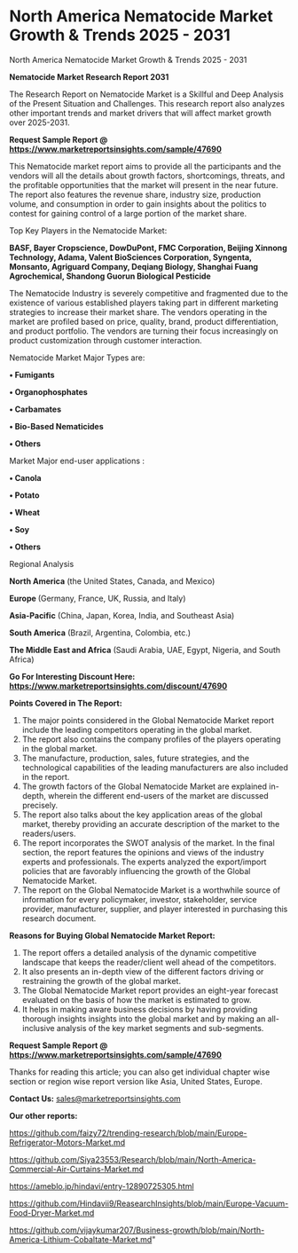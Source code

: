# North America Nematocide Market Growth & Trends 2025 - 2031
North America Nematocide Market Growth & Trends 2025 - 2031

<strong>Nematocide Market Research Report 2031</strong>

The Research Report on Nematocide Market is a Skillful and Deep Analysis of the Present Situation and Challenges. This research report also analyzes other important trends and market drivers that will affect market growth over 2025-2031.

<strong>Request Sample Report @ <a href=https://www.marketreportsinsights.com/sample/47690>https://www.marketreportsinsights.com/sample/47690</a></strong>

This Nematocide market report aims to provide all the participants and the vendors will all the details about growth factors, shortcomings, threats, and the profitable opportunities that the market will present in the near future. The report also features the revenue share, industry size, production volume, and consumption in order to gain insights about the politics to contest for gaining control of a large portion of the market share.

Top Key Players in the Nematocide Market:

<strong>BASF, Bayer Cropscience, DowDuPont, FMC Corporation, Beijing Xinnong Technology, Adama, Valent BioSciences Corporation, Syngenta, Monsanto, Agriguard Company, Deqiang Biology, Shanghai Fuang Agrochemical, Shandong Guorun Biological Pesticide</strong>

The Nematocide Industry is severely competitive and fragmented due to the existence of various established players taking part in different marketing strategies to increase their market share. The vendors operating in the market are profiled based on price, quality, brand, product differentiation, and product portfolio. The vendors are turning their focus increasingly on product customization through customer interaction.

Nematocide Market Major Types are:

<strong>•  Fumigants

•  Organophosphates

•  Carbamates

•  Bio-Based Nematicides

•  Others</strong>

Market Major end-user applications :

<strong>•  Canola

•  Potato

•  Wheat

•  Soy

•  Others</strong>

Regional Analysis

</u><strong><b>North America</b></strong> (the United States, Canada, and Mexico)

<strong><b>Europe </b></strong>(Germany, France, UK, Russia, and Italy)

<strong><b>Asia-Pacific</b></strong> (China, Japan, Korea, India, and Southeast Asia)

<strong><b>South America</b></strong> (Brazil, Argentina, Colombia, etc.)

<strong><b>The Middle East and Africa</b></strong> (Saudi Arabia, UAE, Egypt, Nigeria, and South Africa)

<strong>Go For Interesting Discount Here: <a href=https://www.marketreportsinsights.com/discount/47690>https://www.marketreportsinsights.com/discount/47690</a></strong>

<strong>Points Covered in The Report:</strong>
<ol>
  <li>The major points considered in the Global Nematocide Market report include the leading competitors operating in the global market.</li>
  <li>The report also contains the company profiles of the players operating in the global market.</li>
  <li>The manufacture, production, sales, future strategies, and the technological capabilities of the leading manufacturers are also included in the report.</li>
  <li>The growth factors of the Global Nematocide Market are explained in-depth, wherein the different end-users of the market are discussed precisely.</li>
  <li>The report also talks about the key application areas of the global market, thereby providing an accurate description of the market to the readers/users.</li>
  <li>The report incorporates the SWOT analysis of the market. In the final section, the report features the opinions and views of the industry experts and professionals. The experts analyzed the export/import policies that are favorably influencing the growth of the Global Nematocide Market.</li>
  <li>The report on the Global Nematocide Market is a worthwhile source of information for every policymaker, investor, stakeholder, service provider, manufacturer, supplier, and player interested in purchasing this research document.</li>
</ol>
<strong>Reasons for Buying Global Nematocide Market Report:</strong>

<ol>
  <li>The report offers a detailed analysis of the dynamic competitive landscape that keeps the reader/client well ahead of the competitors.</li>
  <li>It also presents an in-depth view of the different factors driving or restraining the growth of the global market.</li>
  <li>The Global Nematocide Market report provides an eight-year forecast evaluated on the basis of how the market is estimated to grow.</li>
  <li>It helps in making aware business decisions by having providing thorough insights insights into the global market and by making an all-inclusive analysis of the key market segments and sub-segments.</li>
</ol>
<strong>Request Sample Report @ <a href=https://www.marketreportsinsights.com/sample/47690>https://www.marketreportsinsights.com/sample/47690</a></strong>


Thanks for reading this article; you can also get individual chapter wise section or region wise report version like Asia, United States, Europe.

<strong>Contact Us:</strong>
sales@marketreportsinsights.com

<strong>Our other reports:</strong>

<a href=https://github.com/faizy72/trending-research/blob/main/Europe-Refrigerator-Motors-Market.md>https://github.com/faizy72/trending-research/blob/main/Europe-Refrigerator-Motors-Market.md</a>

<a href=https://github.com/Siya23553/Research/blob/main/North-America-Commercial-Air-Curtains-Market.md>https://github.com/Siya23553/Research/blob/main/North-America-Commercial-Air-Curtains-Market.md</a>

<a href=https://ameblo.jp/hindavi/entry-12890725305.html>https://ameblo.jp/hindavi/entry-12890725305.html</a>

<a href=https://github.com/Hindavii9/ReasearchInsights/blob/main/Europe-Vacuum-Food-Dryer-Market.md>https://github.com/Hindavii9/ReasearchInsights/blob/main/Europe-Vacuum-Food-Dryer-Market.md</a>

<a href=https://github.com/vijaykumar207/Business-growth/blob/main/North-America-Lithium-Cobaltate-Market.md>https://github.com/vijaykumar207/Business-growth/blob/main/North-America-Lithium-Cobaltate-Market.md</a>"
